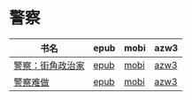 # 警察

| 书名 | epub | mobi | azw3 |
| --- | --- | --- | --- |
| [警察：街角政治家](http://ct.dalanmei.com/f/31084289-771247259-17f42b) | [epub](http://ct.dalanmei.com/f/31084289-771247259-17f42b) | [mobi](http://ct.dalanmei.com/f/31084289-771232199-c51914) | [azw3](http://ct.dalanmei.com/f/31084289-771240281-6a5554) |
| [警察难做](http://ct.dalanmei.com/f/31084289-571787221-196da6) | [epub](http://ct.dalanmei.com/f/31084289-571787221-196da6) | [mobi](http://ct.dalanmei.com/f/31084289-571453563-6805af) | [azw3](http://ct.dalanmei.com/f/31084289-571886732-9d2ada) |
